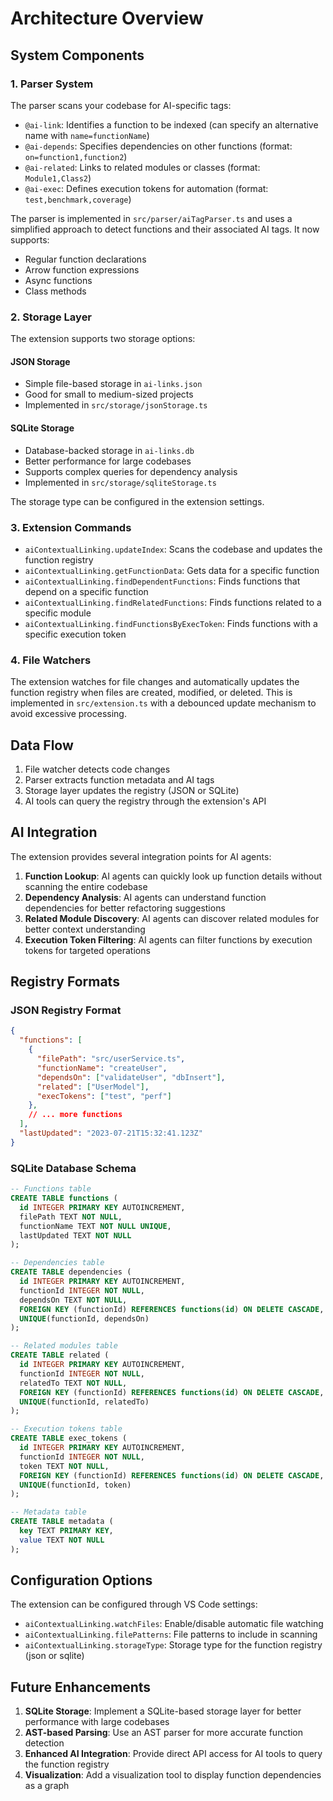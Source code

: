 # Architecture Overview

## System Components

### 1. Parser System
The parser scans your codebase for AI-specific tags:
- `@ai-link`: Identifies a function to be indexed (can specify an alternative name with `name=functionName`)
- `@ai-depends`: Specifies dependencies on other functions (format: `on=function1,function2`)
- `@ai-related`: Links to related modules or classes (format: `Module1,Class2`)
- `@ai-exec`: Defines execution tokens for automation (format: `test,benchmark,coverage`)

The parser is implemented in `src/parser/aiTagParser.ts` and uses a simplified approach to detect functions and their associated AI tags. It now supports:
- Regular function declarations
- Arrow function expressions
- Async functions
- Class methods

### 2. Storage Layer
The extension supports two storage options:

#### JSON Storage
- Simple file-based storage in `ai-links.json`
- Good for small to medium-sized projects
- Implemented in `src/storage/jsonStorage.ts`

#### SQLite Storage
- Database-backed storage in `ai-links.db`
- Better performance for large codebases
- Supports complex queries for dependency analysis
- Implemented in `src/storage/sqliteStorage.ts`

The storage type can be configured in the extension settings.

### 3. Extension Commands
- `aiContextualLinking.updateIndex`: Scans the codebase and updates the function registry
- `aiContextualLinking.getFunctionData`: Gets data for a specific function
- `aiContextualLinking.findDependentFunctions`: Finds functions that depend on a specific function
- `aiContextualLinking.findRelatedFunctions`: Finds functions related to a specific module
- `aiContextualLinking.findFunctionsByExecToken`: Finds functions with a specific execution token

### 4. File Watchers
The extension watches for file changes and automatically updates the function registry when files are created, modified, or deleted. This is implemented in `src/extension.ts` with a debounced update mechanism to avoid excessive processing.

## Data Flow

1. File watcher detects code changes
2. Parser extracts function metadata and AI tags
3. Storage layer updates the registry (JSON or SQLite)
4. AI tools can query the registry through the extension's API

## AI Integration

The extension provides several integration points for AI agents:

1. **Function Lookup**: AI agents can quickly look up function details without scanning the entire codebase
2. **Dependency Analysis**: AI agents can understand function dependencies for better refactoring suggestions
3. **Related Module Discovery**: AI agents can discover related modules for better context understanding
4. **Execution Token Filtering**: AI agents can filter functions by execution tokens for targeted operations

## Registry Formats

### JSON Registry Format

```json
{
  "functions": [
    {
      "filePath": "src/userService.ts",
      "functionName": "createUser",
      "dependsOn": ["validateUser", "dbInsert"],
      "related": ["UserModel"],
      "execTokens": ["test", "perf"]
    },
    // ... more functions
  ],
  "lastUpdated": "2023-07-21T15:32:41.123Z"
}
```

### SQLite Database Schema

```sql
-- Functions table
CREATE TABLE functions (
  id INTEGER PRIMARY KEY AUTOINCREMENT,
  filePath TEXT NOT NULL,
  functionName TEXT NOT NULL UNIQUE,
  lastUpdated TEXT NOT NULL
);

-- Dependencies table
CREATE TABLE dependencies (
  id INTEGER PRIMARY KEY AUTOINCREMENT,
  functionId INTEGER NOT NULL,
  dependsOn TEXT NOT NULL,
  FOREIGN KEY (functionId) REFERENCES functions(id) ON DELETE CASCADE,
  UNIQUE(functionId, dependsOn)
);

-- Related modules table
CREATE TABLE related (
  id INTEGER PRIMARY KEY AUTOINCREMENT,
  functionId INTEGER NOT NULL,
  relatedTo TEXT NOT NULL,
  FOREIGN KEY (functionId) REFERENCES functions(id) ON DELETE CASCADE,
  UNIQUE(functionId, relatedTo)
);

-- Execution tokens table
CREATE TABLE exec_tokens (
  id INTEGER PRIMARY KEY AUTOINCREMENT,
  functionId INTEGER NOT NULL,
  token TEXT NOT NULL,
  FOREIGN KEY (functionId) REFERENCES functions(id) ON DELETE CASCADE,
  UNIQUE(functionId, token)
);

-- Metadata table
CREATE TABLE metadata (
  key TEXT PRIMARY KEY,
  value TEXT NOT NULL
);
```

## Configuration Options

The extension can be configured through VS Code settings:

- `aiContextualLinking.watchFiles`: Enable/disable automatic file watching
- `aiContextualLinking.filePatterns`: File patterns to include in scanning
- `aiContextualLinking.storageType`: Storage type for the function registry (json or sqlite)

## Future Enhancements

1. **SQLite Storage**: Implement a SQLite-based storage layer for better performance with large codebases
2. **AST-based Parsing**: Use an AST parser for more accurate function detection
3. **Enhanced AI Integration**: Provide direct API access for AI tools to query the function registry
4. **Visualization**: Add a visualization tool to display function dependencies as a graph 